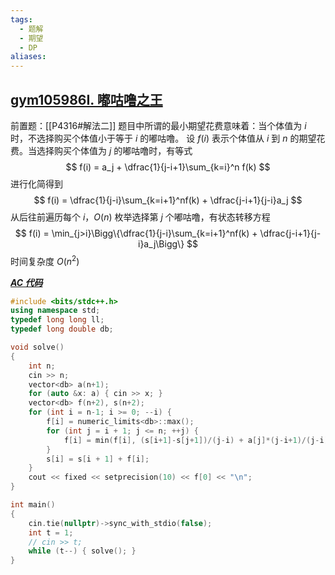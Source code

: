 ```yaml
---
tags:
  - 题解
  - 期望
  - DP
aliases:
---
```

## [gym105986I. 嘟咕噜之王](https://codeforces.com/gym/105986/problem/I)

前置题：[[P4316#解法二]]
题目中所谓的最小期望花费意味着：当个体值为 $i$ 时，不选择购买个体值小于等于 $i$ 的嘟咕噜。
设 $f(i)$ 表示个体值从 $i$ 到 $n$ 的期望花费。当选择购买个体值为 $j$ 的嘟咕噜时，有等式
$$
f(i) = a_j + \dfrac{1}{j-i+1}\sum_{k=i}^n f(k)
$$
进行化简得到
$$
f(i) = \dfrac{1}{j-i}\sum_{k=i+1}^nf(k) + \dfrac{j-i+1}{j-i}a_j
$$
从后往前遍历每个 $i$，$O(n)$ 枚举选择第 $j$ 个嘟咕噜，有状态转移方程
$$
f(i) = \min_{j>i}\Bigg\{\dfrac{1}{j-i}\sum_{k=i+1}^nf(k) + \dfrac{j-i+1}{j-i}a_j\Bigg\}
$$
时间复杂度 $O(n^2)$

[***AC 代码***](https://codeforces.com/gym/105986/submission/328737776)

```cpp
#include <bits/stdc++.h>
using namespace std;
typedef long long ll;
typedef long double db;

void solve()
{
    int n;
    cin >> n;
    vector<db> a(n+1);
    for (auto &x: a) { cin >> x; }
    vector<db> f(n+2), s(n+2);
    for (int i = n-1; i >= 0; --i) {
        f[i] = numeric_limits<db>::max();
        for (int j = i + 1; j <= n; ++j) {
            f[i] = min(f[i], (s[i+1]-s[j+1])/(j-i) + a[j]*(j-i+1)/(j-i));
        }
        s[i] = s[i + 1] + f[i];
    }
    cout << fixed << setprecision(10) << f[0] << "\n";
}

int main()
{
    cin.tie(nullptr)->sync_with_stdio(false);
    int t = 1;
    // cin >> t;
    while (t--) { solve(); }
}
```

